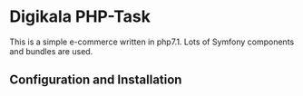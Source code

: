 # Digikala PHP-Task

This is a simple e-commerce written in php7.1. Lots of Symfony components and bundles are used.

## Configuration and Installation

